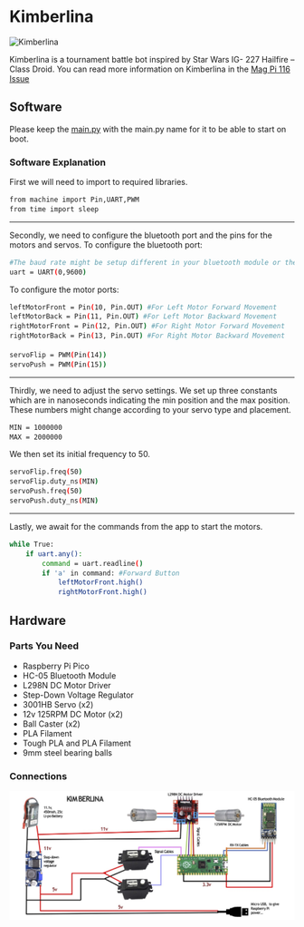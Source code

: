 # Kimberlina
![Kimberlina](http://www.selinoid.com/wp-content/uploads/2021/09/Kimberlina_No_Background-300x300.png)

Kimberlina is a tournament battle bot inspired by Star Wars IG- 227 Hailfire – Class Droid. You can read more information on Kimberlina in the [Mag Pi 116 Issue](https://magpi.raspberrypi.com/issues/116)

## Software
Please keep the [main.py](https://github.com/saornek/Kimberlina/blob/main/main.py) with the main.py name for it to be able to start on boot. 

### Software Explanation
First we will need to import to required libraries.
```sh
from machine import Pin,UART,PWM
from time import sleep
```
---
Secondly, we need to configure the bluetooth port and the pins for the motors and servos.
To configure the bluetooth port:
```sh
#The baud rate might be setup different in your bluetooth module or the other devices code please change accordingly.
uart = UART(0,9600) 
```

To configure the motor ports:
```sh
leftMotorFront = Pin(10, Pin.OUT) #For Left Motor Forward Movement
leftMotorBack = Pin(11, Pin.OUT) #For Left Motor Backward Movement
rightMotorFront = Pin(12, Pin.OUT) #For Right Motor Forward Movement
rightMotorBack = Pin(13, Pin.OUT) #For Right Motor Backward Movement

servoFlip = PWM(Pin(14))
servoPush = PWM(Pin(15))
```
---
Thirdly, we need to adjust the servo settings.
We set up three constants which are in nanoseconds indicating the min position and the max position. These numbers might change according to your servo type and placement.
```sh
MIN = 1000000
MAX = 2000000
```

We then set its initial frequency to 50. 
```sh
servoFlip.freq(50)
servoFlip.duty_ns(MIN)
servoPush.freq(50)
servoPush.duty_ns(MIN)
```
---

Lastly, we await for the commands from the app to start the motors.
```sh
while True:
    if uart.any():
        command = uart.readline()
        if 'a' in command: #Forward Button
            leftMotorFront.high()
            rightMotorFront.high()
```          


## Hardware
### Parts You Need
* Raspberry Pi Pico
* HC-05 Bluetooth Module
* L298N DC Motor Driver
* Step-Down Voltage Regulator
* 3001HB Servo (x2)
* 12v 125RPM DC Motor (x2)
* Ball Caster (x2)
* PLA Filament
* Tough PLA and PLA Filament
* 9mm steel bearing balls

### Connections
![alt text](https://github.com/saornek/Kimberlina/blob/main/KimberlinaCircuit.jpg)
